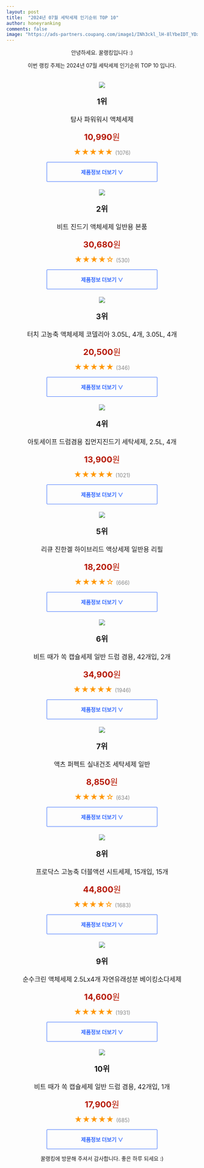 ```yaml
---
layout: post
title:  "2024년 07월 세탁세제 인기순위 TOP 10"
author: honeyranking
comments: false
image: "https://ads-partners.coupang.com/image1/INh3ckl_lH-8lYbeIDT_YDxRGpixVAKX-4Wjg14jyZ4nLVAMgJm0bhEJXMGdQ6oHCnmHd5zB_vooPWSR1O1OnwFeOISF8ei87K4E8dn2vCzP_7m-52_CDuGU6klt6g_xthQYFuZuaziBBr0NprxnY8rv93325vEVX2FGxC-pwy8wGPdXMOs4BJdOOYz1UPUNuZt8GyrJ7LDzeB1zrS5jetasLXtQ8lbYl4XH_atigrF5wmjUNbsaGdW7df084x_g5wRbweiJhIIBJf6W4jRWeZh_obqGpFaz-z1G"
---
```

<p style="text-align: center;">안녕하세요. 꿀랭킹입니다 :)</p>
<p style="text-align: center;">이번 랭킹 주제는 2024년 07월 세탁세제 인기순위 TOP 10 입니다.</p><center><img src="https://ads-partners.coupang.com/image1/INh3ckl_lH-8lYbeIDT_YDxRGpixVAKX-4Wjg14jyZ4nLVAMgJm0bhEJXMGdQ6oHCnmHd5zB_vooPWSR1O1OnwFeOISF8ei87K4E8dn2vCzP_7m-52_CDuGU6klt6g_xthQYFuZuaziBBr0NprxnY8rv93325vEVX2FGxC-pwy8wGPdXMOs4BJdOOYz1UPUNuZt8GyrJ7LDzeB1zrS5jetasLXtQ8lbYl4XH_atigrF5wmjUNbsaGdW7df084x_g5wRbweiJhIIBJf6W4jRWeZh_obqGpFaz-z1G" style="margin-top:20px" /></center><p style="text-align: center; font-size: 20px"><b>1위</b></p><p style="text-align: center; font-size: 17px">탐사 파워워시 액체세제</p><p style="text-align: center;"><span style="color: #b61800; font-size: 22px;"><b>10,990</b>원</span></p><p style="text-align: center;"><span style="color: #ff9600; font-size: 20px;">★★★★★ </span><span style="color: #878787;">(1076)</span></p><center><a href="https://link.coupang.com/re/AFFSDP?lptag=AF3899140&subid=honeyrank&pageKey=305732568&itemId=963650372&vendorItemId=5366789544&traceid=V0-153-19cbcea9a24da303&requestid=20240726130000970044926178&token=31850C%7CMIXED"><div style="font-size: 14px; display: inline-block; padding: 15px 90px; color: #346aff; border-radius: 2px; border: 1px solid #346aff; cursor: pointer;"><b>제품정보 더보기 &or;</b></div></a></center><center><img src="https://ads-partners.coupang.com/image1/zp5gqGHOdz7_y6FYzimG3vPYGG1aPIeVNMQVZ2aZYeprcKo0woHG0knG-80gOEW9McrZp1snD8-8QIvE8bh17JQ1PR36CLHlkyRnjdJ7GThWdJA-0dgGFKTKo1IRl5cR4Hnj-4PujzAQhCXu0TT8brd4uRYGlbCRoal7re4jwqSPyuiSgWh-tWZtOqGi_uMX1SkLxYoC_muJQbN1WyNhthYocL8xrHLfZsd4ESM3lehmTAnm6thCsvWSf_GXKtOCm1RcjBeq5FgqywXpvUYdTqHmyq3fbytr062O" style="margin-top:20px" /></center><p style="text-align: center; font-size: 20px"><b>2위</b></p><p style="text-align: center; font-size: 17px">비트 진드기 액체세제 일반용 본품</p><p style="text-align: center;"><span style="color: #b61800; font-size: 22px;"><b>30,680</b>원</span></p><p style="text-align: center;"><span style="color: #ff9600; font-size: 20px;">★★★★☆ </span><span style="color: #878787;">(530)</span></p><center><a href="https://link.coupang.com/re/AFFSDP?lptag=AF3899140&subid=honeyrank&pageKey=990781&itemId=17746812132&vendorItemId=85006374800&traceid=V0-153-470f8a6fddc048cb&requestid=20240726130000970044926178&token=31850C%7CMIXED"><div style="font-size: 14px; display: inline-block; padding: 15px 90px; color: #346aff; border-radius: 2px; border: 1px solid #346aff; cursor: pointer;"><b>제품정보 더보기 &or;</b></div></a></center><center><img src="https://ads-partners.coupang.com/image1/9nHVVjIq2bv4Urzb9l6WPqfqb-GWZ_rr7Ktfof2bHWsiuCXuOvjD4PT_PlswCAuV7ahL2WsnVkBYDhmPxRKYN3eWS_dF-2i5TIzCznTkBTJRaIxtBG5P6Xlt9foQXCcbautAPqKElemRrom4qV2x5A-Q_aF5d5z-BdChz37pyW0PZ7rZYr5R8s8389U2ywzXH7bHz8NDSz4fNczLiXfxUYhFEahcHLYlR8NtluR9DOxSy3xycC8xY8kqDZBXHdKM2NN1vuAbV0uJ5m-CS7lvYxLyAWDSK9brt0JH1oZmShGNgnW68rIaxYKyQMleRA==" style="margin-top:20px" /></center><p style="text-align: center; font-size: 20px"><b>3위</b></p><p style="text-align: center; font-size: 17px">터치 고농축 액체세제 코델리아 3.05L, 4개, 3.05L, 4개</p><p style="text-align: center;"><span style="color: #b61800; font-size: 22px;"><b>20,500</b>원</span></p><p style="text-align: center;"><span style="color: #ff9600; font-size: 20px;">★★★★★ </span><span style="color: #878787;">(346)</span></p><center><a href="https://link.coupang.com/re/AFFSDP?lptag=AF3899140&subid=honeyrank&pageKey=7206437724&itemId=18225908031&vendorItemId=85155981677&traceid=V0-153-c6da36cfda9fb33a&clickBeacon=87f88150-4b03-11ef-977e-0f2bc64121b2%7E3&requestid=20240726130000970044926178&token=31850C%7CMIXED"><div style="font-size: 14px; display: inline-block; padding: 15px 90px; color: #346aff; border-radius: 2px; border: 1px solid #346aff; cursor: pointer;"><b>제품정보 더보기 &or;</b></div></a></center><center><img src="https://ads-partners.coupang.com/image1/ESKBhowfiuJK-iuoETAnpmaB3OtZecX_KKcYMACo7ejE1rWURwvRm5KR9KnfSv3cnt79pMejCu4YWo-BPDo56eWrxHubGMirJAYwAxYgTj88sFBi4frg-6mEKoFM9Hwa_8TxS80KKJb1sXiyrYd3ttcRPp1h53vAkp2qkvm7fI0RoCM5cxszcOZg1E0z686G5SFcqSyWXqt1Hp8J1l34PLGtoCcsUa4XbgVkohC-Bb7rTRAFjFRXGrBFvA1aXnYHZTb0eVQ4Vs1QH3syhQ4ozSrvkZIyT23iE6wbWWVW" style="margin-top:20px" /></center><p style="text-align: center; font-size: 20px"><b>4위</b></p><p style="text-align: center; font-size: 17px">아토세이프 드럼겸용 집먼지진드기 세탁세제, 2.5L, 4개</p><p style="text-align: center;"><span style="color: #b61800; font-size: 22px;"><b>13,900</b>원</span></p><p style="text-align: center;"><span style="color: #ff9600; font-size: 20px;">★★★★★ </span><span style="color: #878787;">(1021)</span></p><center><a href="https://link.coupang.com/re/AFFSDP?lptag=AF3899140&subid=honeyrank&pageKey=7150103173&itemId=17974108434&vendorItemId=3060758814&traceid=V0-153-c8dea19e4ee365b2&clickBeacon=87f8a860-4b03-11ef-856a-c2bb1a75fda9%7E3&requestid=20240726130000970044926178&token=31850C%7CMIXED"><div style="font-size: 14px; display: inline-block; padding: 15px 90px; color: #346aff; border-radius: 2px; border: 1px solid #346aff; cursor: pointer;"><b>제품정보 더보기 &or;</b></div></a></center><center><img src="https://ads-partners.coupang.com/image1/iJ5ytOx4Oy6nnWwiiOZ41ZTZkMIBg-JA4YjC1r0yCtKZHkBK1xYqZ51yx2Fp7DUEahqVAeP5nWSLeIzzxxtd00sg1wN9dFSE9WY6-KdckqV_CZwSI-aH3nmZAh2rxS-9Uxxf3lfSwEDTaVuHR2qdQWVZU4EZ9RqebaonqKEHdLfIqaN8zh_kJ3Lk93ImoZ8T8FYWGcUqdWBe8JC4oCzgjo638qLvwugkt9SmY5kEuKBA-TZXGRAZiuky6feLguScO-SGyGtN47PY68fN7Pu2mu7_w19K28yqieM=" style="margin-top:20px" /></center><p style="text-align: center; font-size: 20px"><b>5위</b></p><p style="text-align: center; font-size: 17px">리큐 진한겔 하이브리드 액상세제 일반용 리필</p><p style="text-align: center;"><span style="color: #b61800; font-size: 22px;"><b>18,200</b>원</span></p><p style="text-align: center;"><span style="color: #ff9600; font-size: 20px;">★★★★☆ </span><span style="color: #878787;">(666)</span></p><center><a href="https://link.coupang.com/re/AFFSDP?lptag=AF3899140&subid=honeyrank&pageKey=6616908158&itemId=15028216593&vendorItemId=3116820080&traceid=V0-153-87a89f30c7f46283&requestid=20240726130000970044926178&token=31850C%7CMIXED"><div style="font-size: 14px; display: inline-block; padding: 15px 90px; color: #346aff; border-radius: 2px; border: 1px solid #346aff; cursor: pointer;"><b>제품정보 더보기 &or;</b></div></a></center><center><img src="https://ads-partners.coupang.com/image1/oCgQ3UcBFU_CgFPfoJdBOkGv7l99ZOiy0EP99Q5c3a95NcBgOZQqGYvlgcZkEh2IKQDGHVGZRJNUbc4ZMk9xYf7KblWLWWG_fTzNzYdid7d9wZDk9dp0JQULSmfSLAvssFI1isYsNO7mniJITenBTyYhRbLuvBpd2SyPtXcmWvZL1Ag-3Te0HkbHvhlJon_v4YBPpKQjAHH0vnpoPyKVlMsVhVd9F1Zs11OELeCOk1KI3JrCKev1-jO6ECBniDpsHUcPdJuEiJrgjErnB8nPwylCq7Be6-t2gUQ6s_rXakWT" style="margin-top:20px" /></center><p style="text-align: center; font-size: 20px"><b>6위</b></p><p style="text-align: center; font-size: 17px">비트 때가 쏙 캡슐세제 일반 드럼 겸용, 42개입, 2개</p><p style="text-align: center;"><span style="color: #b61800; font-size: 22px;"><b>34,900</b>원</span></p><p style="text-align: center;"><span style="color: #ff9600; font-size: 20px;">★★★★★ </span><span style="color: #878787;">(1946)</span></p><center><a href="https://link.coupang.com/re/AFFSDP?lptag=AF3899140&subid=honeyrank&pageKey=7856390173&itemId=21427352110&vendorItemId=87612573507&traceid=V0-153-f6d55b9b94805820&clickBeacon=87f8a860-4b03-11ef-b813-da53d896d68f%7E3&requestid=20240726130000970044926178&token=31850C%7CMIXED"><div style="font-size: 14px; display: inline-block; padding: 15px 90px; color: #346aff; border-radius: 2px; border: 1px solid #346aff; cursor: pointer;"><b>제품정보 더보기 &or;</b></div></a></center><center><img src="https://ads-partners.coupang.com/image1/MGWMiyAQs5DJ0InIMJfwq9LMUg_aQaQWls8_ltYRJvZudSrlWK2RndNfZhBlWw1iiWLKscSp6tEuuS-W67dP1wDLrihR3_k5axMQhwF-5DcKf1VxenNBgSbOUBMo7KIn20FNz-9mftqHSQCXnKlN0PivtNJl81s4fHtAl4PdwR4lGaoFNt8hH_dFvUIU4U-2g4YTUCNLw_veCUlSfepChF7p5V8BAwa-qdt1QiuJIs423wWF9UNCKz7iQG0UzYDicpnQcMCyqstW5dYZ6bc98s4KucOjvVneeno=" style="margin-top:20px" /></center><p style="text-align: center; font-size: 20px"><b>7위</b></p><p style="text-align: center; font-size: 17px">액츠 퍼펙트 실내건조 세탁세제 일반</p><p style="text-align: center;"><span style="color: #b61800; font-size: 22px;"><b>8,850</b>원</span></p><p style="text-align: center;"><span style="color: #ff9600; font-size: 20px;">★★★★☆ </span><span style="color: #878787;">(634)</span></p><center><a href="https://link.coupang.com/re/AFFSDP?lptag=AF3899140&subid=honeyrank&pageKey=7353339051&itemId=17038737426&vendorItemId=85574305199&traceid=V0-153-35255d5fbc92185b&requestid=20240726130000970044926178&token=31850C%7CMIXED"><div style="font-size: 14px; display: inline-block; padding: 15px 90px; color: #346aff; border-radius: 2px; border: 1px solid #346aff; cursor: pointer;"><b>제품정보 더보기 &or;</b></div></a></center><center><img src="https://ads-partners.coupang.com/image1/_wND5EktUjEAZkRR_0bY1YDf5B7jRVe6rGCLcqCAaL9CjHjQxEYTnoJaMy4br7uLCBfSOjcOe8GZRMSFCfd-WLCQxTeUZAfPgEtniZwjeYvcDw4MR1wpgQW4m1cZQQ0XR0cszVxd6eNaFqjz9S7g2dAJevb2wQJy4mQjM_qw2Iav_o9Xk2vZbU9vtFHW3818ZKhJiF2-5PYgcpifpa1YhfPitEf0MPVQ680cB1lUnT8dBFBbbXAHKZq5QcavFsvjeJUKjLpcWB8ESZFpVDex689Ygn4tBi6UjAb5faLa0g==" style="margin-top:20px" /></center><p style="text-align: center; font-size: 20px"><b>8위</b></p><p style="text-align: center; font-size: 17px">프로닥스 고농축 더블액션 시트세제, 15개입, 15개</p><p style="text-align: center;"><span style="color: #b61800; font-size: 22px;"><b>44,800</b>원</span></p><p style="text-align: center;"><span style="color: #ff9600; font-size: 20px;">★★★★☆ </span><span style="color: #878787;">(1683)</span></p><center><a href="https://link.coupang.com/re/AFFSDP?lptag=AF3899140&subid=honeyrank&pageKey=6621945739&itemId=2484705754&vendorItemId=70338832562&traceid=V0-153-e3c8426db06a63c6&clickBeacon=87f8a860-4b03-11ef-9c78-ac2632109045%7E3&requestid=20240726130000970044926178&token=31850C%7CMIXED"><div style="font-size: 14px; display: inline-block; padding: 15px 90px; color: #346aff; border-radius: 2px; border: 1px solid #346aff; cursor: pointer;"><b>제품정보 더보기 &or;</b></div></a></center><center><img src="https://ads-partners.coupang.com/image1/BQjrfO9YnGsy_7a7BYQlDr_zgMakXn9VPDivaWry3ywVoAwadnANn5l4Zw_nk7tRvRilRPSyw4AkfUuJS7PQka4b00cBQbKw2EOqpJeHcVO3_4VCNhe-bCR-TWuUeg_TWKQ-iFGl55A6EF7xVggnS0tLvw5w-dcjTJPttETmRiJJjn8bvtPaN8q5UJlCh4a9KwdPFkmXJfSaLWMoQ3Al8bz-7PmcZE-YgJsrrzixwXdWuQu1tefAFdV8VdLKhYP7YlqInv2VFVqaUZXP1a4HLulFufxvP-iKlscO58Sz5apkn6l2Sh-qwPU=" style="margin-top:20px" /></center><p style="text-align: center; font-size: 20px"><b>9위</b></p><p style="text-align: center; font-size: 17px">순수크린 액체세제 2.5Lx4개 자연유래성분 베이킹소다세제</p><p style="text-align: center;"><span style="color: #b61800; font-size: 22px;"><b>14,600</b>원</span></p><p style="text-align: center;"><span style="color: #ff9600; font-size: 20px;">★★★★★ </span><span style="color: #878787;">(1931)</span></p><center><a href="https://link.coupang.com/re/AFFSDP?lptag=AF3899140&subid=honeyrank&pageKey=6221950212&itemId=12456476436&vendorItemId=3579607369&traceid=V0-153-af1af28a545931eb&requestid=20240726130000970044926178&token=31850C%7CMIXED"><div style="font-size: 14px; display: inline-block; padding: 15px 90px; color: #346aff; border-radius: 2px; border: 1px solid #346aff; cursor: pointer;"><b>제품정보 더보기 &or;</b></div></a></center><center><img src="https://ads-partners.coupang.com/image1/NoMvrY4uMs7SlGZuNuivsUAs38O94MqeKYBH5JVoXpUCtyMb5Fd7ZPr1DIwuxKXMh5g2W6Mp2yMksX-Dbkmt3iB_lbXDEUyHQPkNK_eSgRVG0dvAWms6gEvZ6lSsY1getnqR_KgC9okmR6DZv8lGcf-pC1-OwgzXMsaqv9pK9xRELjGMIKgUDIdtx-W5dkSdcQyicNpFuP7vsfMKJA3xvMZlE_1eaD7ArLRtOuPuY_XF9ceYp1_NwYJdcD9cGN5t2zTGag9gC3G-qbElkNLxvjSwdReB4yHqRMUfDty90Q==" style="margin-top:20px" /></center><p style="text-align: center; font-size: 20px"><b>10위</b></p><p style="text-align: center; font-size: 17px">비트 때가 쏙 캡슐세제 일반 드럼 겸용, 42개입, 1개</p><p style="text-align: center;"><span style="color: #b61800; font-size: 22px;"><b>17,900</b>원</span></p><p style="text-align: center;"><span style="color: #ff9600; font-size: 20px;">★★★★★ </span><span style="color: #878787;">(685)</span></p><center><a href="https://link.coupang.com/re/AFFSDP?lptag=AF3899140&subid=honeyrank&pageKey=7856390173&itemId=20484853205&vendorItemId=87563702086&traceid=V0-153-f6d55b9b94805820&clickBeacon=87f8a860-4b03-11ef-9036-9ea8762a2694%7E3&requestid=20240726130000970044926178&token=31850C%7CMIXED"><div style="font-size: 14px; display: inline-block; padding: 15px 90px; color: #346aff; border-radius: 2px; border: 1px solid #346aff; cursor: pointer;"><b>제품정보 더보기 &or;</b></div></a></center><p style="text-align: center;">꿀랭킹에 방문해 주셔서 감사합니다. 좋은 하루 되세요 :)</p>